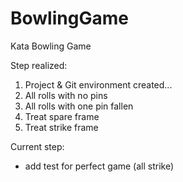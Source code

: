# BowlingGame
Kata Bowling Game

Step realized:

1. Project & Git environment created...
2. All rolls with no pins
3. All rolls with one pin fallen
4. Treat spare frame
5. Treat strike frame

Current step: 

* add test for perfect game (all strike)
